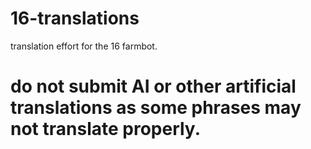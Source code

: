 # 16-translations
translation effort for the 16 farmbot.
# do not submit AI or other artificial translations as some phrases may not translate properly.
